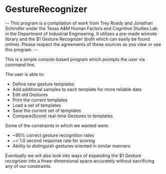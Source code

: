 GestureRecognizer
=================

-- This program is a compilation of work from Trey Roady and Jonathan Schindler under the Texas A&M Human Factors and Cognitive Studies Lab in the Department of Industrial Engineering. It utilizes a pre-made wiimote library and the $1 Gesture Recognizer (both which can easily be found online). Please respect the agreements of these sources as you view or use this program. --

This is a simple console-based program which prompts the user via command line.


The user is able to:
- Define new gesture templates
- Add additional samples to each template for more reliable data
- Edit old Gestures
- Print the current templates
- Load a set of templates
- Save the current set of templates
- Compare(Score) real-time Gestures to templates



Some of the constraints in which we wanted were:
- ~95% correct gesture recognition rates
- ~< 1.0 second response rate for scoring
- Ability to distinguish gestures oriented in similar manners



Eventually we will also look into ways of expanding the $1 Gesture recognizer into a three-dimensional space accurately without sacrificing any of our constraints.

